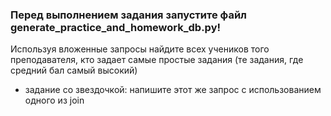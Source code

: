 ### Перед выполнением задания запустите файл generate_practice_and_homework_db.py!

Используя вложенные запросы найдите всех учеников того преподавателя, кто задает самые простые задания (те задания, где средний бал самый высокий)

* задание со звездочкой: напишите этот же запрос с использованием одного из join
